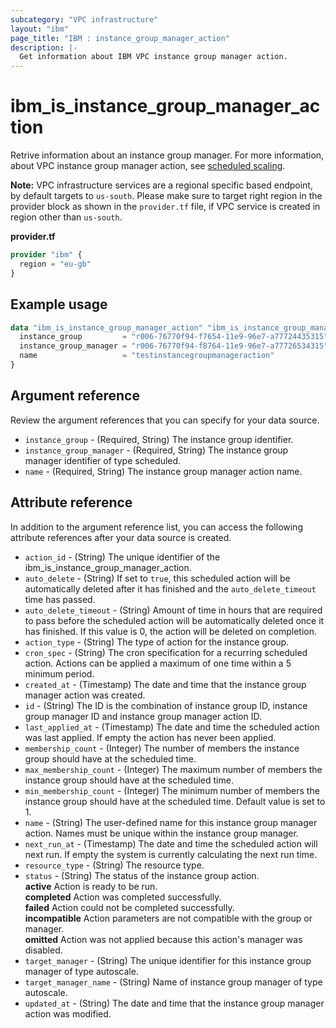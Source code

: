 ```yaml
---
subcategory: "VPC infrastructure"
layout: "ibm"
page_title: "IBM : instance_group_manager_action"
description: |-
  Get information about IBM VPC instance group manager action.
---
```


# ibm_is_instance_group_manager_action
Retrive information about an instance group manager. For more information, about VPC instance group manager action, see [scheduled scaling](https://cloud.ibm.com/docs/vpc?topic=vpc-scheduled-scaling-vpc).

**Note:** 
VPC infrastructure services are a regional specific based endpoint, by default targets to `us-south`. Please make sure to target right region in the provider block as shown in the `provider.tf` file, if VPC service is created in region other than `us-south`.

**provider.tf**

```terraform
provider "ibm" {
  region = "eu-gb"
}
```

## Example usage

```terraform
data "ibm_is_instance_group_manager_action" "ibm_is_instance_group_manager_action" {
  instance_group         = "r006-76770f94-f7654-11e9-96e7-a77724435315"
  instance_group_manager = "r006-76770f94-f8764-11e9-96e7-a77726534315"
  name                   = "testinstancegroupmanageraction"
}
```

## Argument reference
Review the argument references that you can specify for your data source. 

- `instance_group` - (Required, String) The instance group identifier.
- `instance_group_manager` - (Required, String) The instance group manager identifier of type scheduled.
- `name` - (Required, String) The instance group manager action name.

## Attribute reference
In addition to the argument reference list, you can access the following attribute references after your data source is created. 

- `action_id` - (String) The unique identifier of the ibm_is_instance_group_manager_action.
- `auto_delete` - (String) If set to `true`, this scheduled action will be automatically deleted after it has finished and the `auto_delete_timeout` time has passed.
- `auto_delete_timeout` - (String) Amount of time in hours that are required to pass before the scheduled action will be automatically deleted once it has finished. If this value is 0, the action will be deleted on completion.
- `action_type` - (String) The type of action for the instance group.
- `cron_spec` - (String) The cron specification for a recurring scheduled action. Actions can be applied a maximum of one time within a 5 minimum period.
- `created_at` - (Timestamp) The date and time that the instance group manager action was created.
- `id` -  (String) The ID is the combination of instance group ID, instance group manager ID and instance group manager action ID.
- `last_applied_at` - (Timestamp) The date and time the scheduled action was last applied. If empty the action has never been applied.
- `membership_count` - (Integer) The number of members the instance group should have at the scheduled time.
- `max_membership_count` - (Integer) The maximum number of members the instance group should have at the scheduled time.
- `min_membership_count` - (Integer) The minimum number of members the instance group should have at the scheduled time. Default value is set to 1.
- `name` - (String) The user-defined name for this instance group manager action. Names must be unique within the instance group manager.
- `next_run_at` - (Timestamp) The date and time the scheduled action will next run. If empty the system is currently calculating the next run time.
- `resource_type` - (String) The resource type.
- `status` - (String) The status of the instance group action. </br>
      **active** Action is ready to be run.</br>
      **completed** Action was completed successfully.</br>
      **failed** Action could not be completed successfully.</br>
      **incompatible** Action parameters are not compatible with the group or manager.</br>
      **omitted** Action was not applied because this action's manager was disabled.
- `target_manager` - (String) The unique identifier for this instance group manager of type autoscale.
- `target_manager_name` - (String) Name of instance group manager of type autoscale.
- `updated_at` - (String) The date and time that the instance group manager action was modified.
